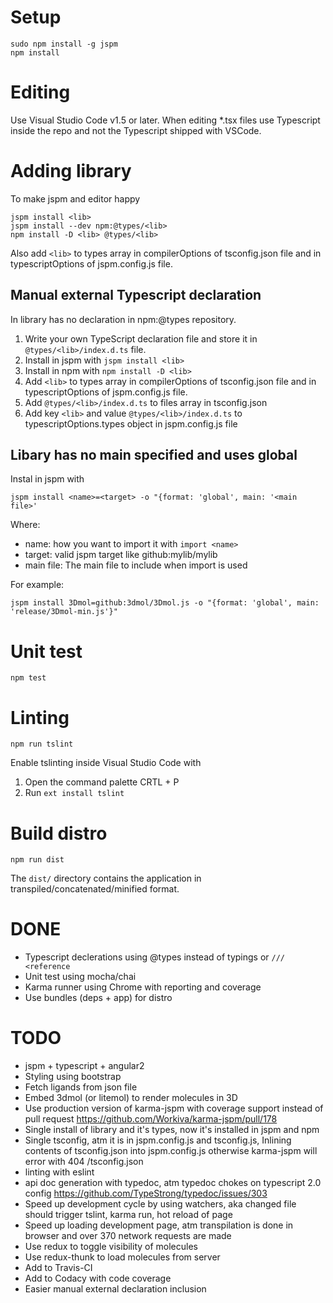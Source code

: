 # Setup

```
sudo npm install -g jspm
npm install
```

# Editing

Use Visual Studio Code v1.5 or later.
When editing *.tsx files use Typescript inside the repo and not the Typescript shipped with VSCode.

# Adding library

To make jspm and editor happy

```
jspm install <lib>
jspm install --dev npm:@types/<lib>
npm install -D <lib> @types/<lib>
```

Also add `<lib>` to types array in compilerOptions of tsconfig.json file and in typescriptOptions of jspm.config.js file.

## Manual external Typescript declaration

In library has no declaration in npm:@types repository.

1. Write your own TypeScript declaration file and store it in `@types/<lib>/index.d.ts` file.
2. Install in jspm with `jspm install <lib>`
3. Install in npm with `npm install -D <lib>`
4. Add `<lib>` to types array in compilerOptions of tsconfig.json file and in typescriptOptions of jspm.config.js file.
5. Add `@types/<lib>/index.d.ts` to files array in tsconfig.json
6. Add key `<lib>` and value `@types/<lib>/index.d.ts` to typescriptOptions.types object in jspm.config.js file

## Libary has no main specified and uses global

Instal in jspm with
```
jspm install <name>=<target> -o "{format: 'global', main: '<main file>'
```

Where:

* name: how you want to import it with `import <name>`
* target: valid jspm target like github:mylib/mylib
* main file: The main file to include when import is used

For example:
```
jspm install 3Dmol=github:3dmol/3Dmol.js -o "{format: 'global', main: 'release/3Dmol-min.js'}"
```

# Unit test

```
npm test
```

# Linting

```
npm run tslint
```

Enable tslinting inside Visual Studio Code with

1. Open the command palette CRTL + P
2. Run `ext install tslint`

# Build distro

```
npm run dist
```

The `dist/` directory contains the application in transpiled/concatenated/minified format.

# DONE

* Typescript declerations using @types instead of typings or `/// <reference`
* Unit test using mocha/chai
* Karma runner using Chrome with reporting and coverage
* Use bundles (deps + app) for distro

# TODO

* jspm + typescript + angular2
* Styling using bootstrap 
* Fetch ligands from json file
* Embed 3dmol (or litemol) to render molecules in 3D
* Use production version of karma-jspm with coverage support instead of pull request https://github.com/Workiva/karma-jspm/pull/178
* Single install of library and it's types, now it's installed in jspm and npm
* Single tsconfig, atm it is in jspm.config.js and tsconfig.js, Inlining contents of tsconfig.json into jspm.config.js otherwise karma-jspm will error with 404 /tsconfig.json
* linting with eslint
* api doc generation with typedoc, atm typedoc chokes on typescript 2.0 config https://github.com/TypeStrong/typedoc/issues/303
* Speed up development cycle by using watchers, aka changed file should trigger tslint, karma run, hot reload of page
* Speed up loading development page, atm transpilation is done in browser and over 370 network requests are made
* Use redux to toggle visibility of molecules
* Use redux-thunk to load molecules from server
* Add to Travis-CI
* Add to Codacy with code coverage
* Easier manual external declaration inclusion
